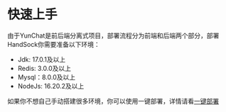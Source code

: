 # 快速上手

由于YunChat是前后端分离式项目，部署流程分为前端和后端两个部分，部署HandSock你需要准备以下环境：

- Jdk: 17.0.1及以上
- Redis: 3.0.0及以上
- Mysql：8.0.0及以上
- NodeJs: 16.20.2及以上

如果你不想自己手动搭建很多环境，你可以使用一键部署，详情请看[一键部署](docker-depoly.md)